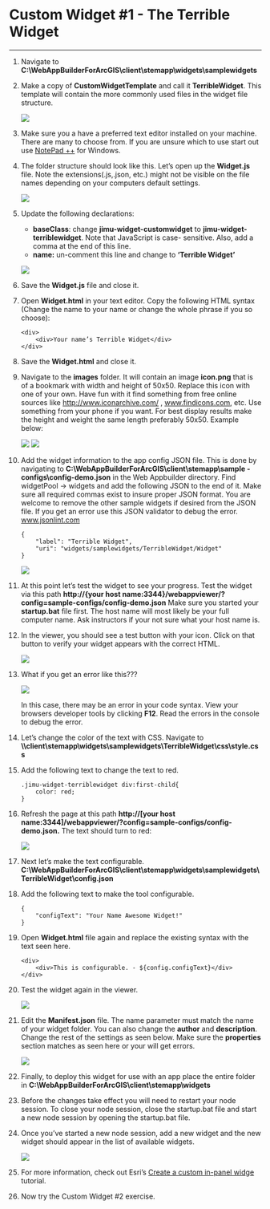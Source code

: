 # Custom Widget #1 - The Terrible Widget
___

1)	Navigate to **C:\WebAppBuilderForArcGIS\client\stemapp\widgets\samplewidgets**

2)	Make a copy of **CustomWidgetTemplate** and call it **TerribleWidget**.  This template will contain the more commonly used files in the widget file structure.

    ![](img/ex1/widg1_pc1.png)

3)	Make sure you a have a preferred text editor installed on your machine.  There are many to choose from.  If you are unsure which to use start out use [NotePad ++](https://notepad-plus-plus.org/) for Windows.

4)	The folder structure should look like this.  Let’s open up the **Widget.js** file.  Note the extensions(.js,.json, etc.) might not be visible on the file names depending on your computers default settings.

    ![](img/ex1/widg1_pc2.png)
    
5)	Update the following declarations: 
    - **baseClass**:  change **jimu-widget-customwidget** to **jimu-widget-terriblewidget**. Note that JavaScript is case-                     sensitive. Also, add a comma at the end of this line.
    - **name:** un-comment this line and change to **‘Terrible Widget’**
   
    ![](img/ex1/widg1_pc3.png)
    
6)	Save the **Widget.js** file and close it.

7)	Open **Widget.html** in your text editor.  Copy the following HTML syntax (Change the name to your name or change the whole phrase if you so choose):

    ```
    <div>
        <div>Your name’s Terrible Widget</div>
    </div>
    ```

8)	Save the **Widget.html** and close it.

9)	Navigate to the **images** folder.  It will contain an image **icon.png** that is of a bookmark with width and height of 50x50.  Replace this icon with one of your own.  Have fun with it find something from free online sources like http://www.iconarchive.com/ , www.findicons.com, etc.  Use something from your phone if you want.  For best display results make the height and weight the same length preferably 50x50.  Example below:

    ![](img/ex1/widg1_pc4.png)        ![](img/ex1/widg1_pc5.png)   

10)	Add the widget information to the app config JSON file.  This is done by navigating to **C:\WebAppBuilderForArcGIS\client\stemapp\sample -configs\config-demo.json** in the Web Appbuilder directory.  Find widgetPool -> widgets and add the following JSON to the end of it.  Make sure all required commas exist to insure proper JSON format.  You are welcome to remove the other sample widgets if desired from the JSON file.  If you get an error use this JSON validator to debug the error. www.jsonlint.com

    ```
    {
        "label": "Terrible Widget",
        "uri": "widgets/samplewidgets/TerribleWidget/Widget"
    }
    ```
    ![](img/ex1/widg1_pc6.png)
    
11)	At this point let’s test the widget to see your progress.  Test the widget via this path **http://{your host name:3344}/webappviewer/?config=sample-configs/config-demo.json**  Make sure you started your **startup.bat** file first.  The host name will most likely be your full computer name. Ask instructors if your not sure what your host name is.

12)	In the viewer, you should see a test button with your icon. Click on that button to verify your widget appears with the correct HTML.

    ![](img/ex1/widg1_pc7.png)

13)	What if you get an error like this???

    ![](img/ex1/widg1_pc8.png)
    
    In this case, there may be an error in your code syntax.  View your browsers developer tools by clicking **F12**.  Read the errors in the console to debug the error.
    
14)	Let’s change the color of the text with CSS.  Navigate to **\\\client\stemapp\widgets\samplewidgets\TerribleWidget\css\style.css**

15)	Add the following text to change the text to red.

    ```
    .jimu-widget-terriblewidget div:first-child{
        color: red;
    }
    ```
    
16)	Refresh the page at this path **http://[your host name:3344]/webappviewer/?config=sample-configs/config-demo.json.** The text should turn to red:

    ![](img/ex1/widg1_pc9.png)
    
17)	Next let’s make the text configurable.  **C:\WebAppBuilderForArcGIS\client\stemapp\widgets\samplewidgets\TerribleWidget\config.json**

18)	Add the following text to make the tool configurable.

    ```
    {
        "configText": "Your Name Awesome Widget!"
    }
    ```
    
19)	Open **Widget.html** file again and replace the existing syntax with the text seen here. 

    ```
    <div>
        <div>This is configurable. - ${config.configText}</div>
    </div>
    ```

20)	Test the widget again in the viewer.

    ![](img/ex1/widg1_pc10.png)
    
21)	Edit the **Manifest.json** file.  The name parameter must match the name of your widget folder.  You can also change the **author** and **description**.  Change the rest of the settings as seen below. Make sure the **properties** section matches as seen here or your will get errors.

    ![](img/ex1/widg1_pc16_1.png)
    
22)	Finally, to deploy this widget for use with an app place the entire folder in **C:\WebAppBuilderForArcGIS\client\stemapp\widgets**

23)	Before the changes take effect you will need to restart your node session. To close your node session, close the startup.bat file and start a new node session by opening the startup.bat file.

24)	Once you’ve started a new node session, add a new widget and the new widget should appear in the list of available widgets.

    ![](img/ex1/widg1_pc12.png)
    
25)	For more information, check out Esri’s [Create a custom in-panel widge](https://developers.arcgis.com/web-appbuilder/sample-code/create-custom-in-panel-widget.htm) tutorial.

26)	Now try the Custom Widget #2 exercise.
